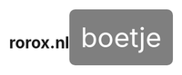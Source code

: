 # rorox.nl
<!DOCTYPE html>
<html lang="en">
<head>
    <meta charset="UTF-8">
    <meta name="viewport" content="width=device-width, initial-scale=1.0">
    <title>Rorox.nl</title>
    <style>
        body, html {
            height: 100%;
            margin: 0;
            display: flex;
            justify-content: center;
            align-items: center;
            background: url('https://example.com/your-image.jpg') no-repeat center center fixed;
            background-size: cover;
        }
        .text-center {
            font-size: 48px;
            color: white;
            background-color: rgba(0, 0, 0, 0.5);
            padding: 20px;
            border-radius: 10px;
        }
    </style>
</head>
<body>
    <div class="text-center">boetje</div>
</body>
</html>
